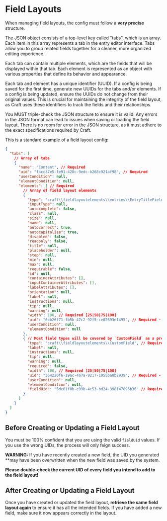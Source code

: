 # Field Layouts

When managing field layouts, the config must follow a **very precise** structure.

The JSON object consists of a top-level key called "tabs", which is an array. Each item in this array represents a tab in the entry editor interface. Tabs allow you to group related fields together for a cleaner, more organized editing experience.

Each tab can contain multiple elements, which are the fields that will be displayed within that tab. Each element is represented as an object with various properties that define its behavior and appearance.

Each tab and element has a unique identifier (UUID). If a config is being saved for the first time, generate new UUIDs for the tabs and/or elements. If a config is being updated, ensure the UUIDs do not change from their original values. This is crucial for maintaining the integrity of the field layout, as Craft uses these identifiers to track the fields and their relationships.

You MUST triple-check the JSON structure to ensure it is valid. Any errors in the JSON format can lead to issues when saving or loading the field layout. There is no room for error in the JSON structure, as it must adhere to the exact specifications required by Craft.

This is a standard example of a field layout config:

```json
{
  "tabs": [
    // Array of tabs
    {
      "name": "Content", // Required
      "uid": "f4cc37e5-fe91-428c-9edc-b268c921af98", // Required
      "userCondition": null,
      "elementCondition": null,
      "elements": [ // Required
        // Array of field layout elements
        {
          "type": "craft\\fieldlayoutelements\\entries\\EntryTitleField", // Required
          "inputType": null,
          "autocomplete": false,
          "class": null,
          "size": null,
          "name": null,
          "autocorrect": true,
          "autocapitalize": true,
          "disabled": false,
          "readonly": false,
          "title": null,
          "placeholder": null,
          "step": null,
          "min": null,
          "max": null,
          "requirable": false,
          "id": null,
          "containerAttributes": [],
          "inputContainerAttributes": [],
          "labelAttributes": [],
          "orientation": null,
          "label": null,
          "instructions": null,
          "tip": null,
          "warning": null,
          "width": 100, // Required [25|50|75|100]
          "uid": "6cb26f71-fb5b-47c2-92f5-ce02693e1495", // Required - UID of the field
          "userCondition": null,
          "elementCondition": null
        },
        { // Most field types will be covered by `CustomField` as a proxy for the real field type (identified via the `fieldUid`)
          "type": "craft\\fieldlayoutelements\\CustomField", // Required
          "label": null,
          "instructions": null,
          "tip": null,
          "warning": null,
          "required": false,
          "width": 100, // Required [25|50|75|100]
          "uid": "364220f6-19ac-4a7a-9217-1055ba0b2939", // Required - New or existing UID
          "userCondition": null,
          "elementCondition": null,
          "fieldUid": "5dc61f0b-c99b-4c53-bd24-398f47895b36" // Required - UID of the field, MUST match the field's UID
        }
      ]
    }
  ]
}
```

## Before Creating or Updating a Field Layout

You must be 100% confident that you are using the valid `fieldUid` values. If you use the wrong UIDs, the process will only feign success.

**WARNING:** If you have recently created a new field, the UID you generated **may have been overwritten when the new field was saved by the system.

**Please double-check the current UID of every field you intend to add to the field layout!**

## After Creating or Updating a Field Layout

Once you have created or updated the field layout, **retrieve the same field layout again** to ensure it has all the intended fields. If you have added a new field, make sure it now appears correctly in the layout.
